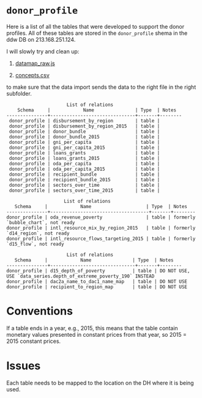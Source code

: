# `donor_profile`

Here is a list of all the tables that were developed to support the donor profiles. 
All of these tables are stored in the `donor_profile` shema in the ddw DB on 213.168.251.124.

I will slowly try and clean up:

1) [datamap_raw.js](https://github.com/devinit/digital-platform/blob/development/nodejs/js/datamap_raw.js)

2) [concepts.csv](https://github.com/devinit/digital-platform/blob/development/concepts.csv)

to make sure that the data import sends the data to the right file in the right subfolder.

```
                      List of relations
    Schema     |            Name               | Type  | Notes  
---------------+-------------------------------+-------+--------
 donor_profile | disbursement_by_region        | table | 
 donor_profile | disbursement_by_region_2015   | table | 
 donor_profile | donor_bundle                  | table | 
 donor_profile | donor_bundle_2015             | table | 
 donor_profile | gni_per_capita                | table | 
 donor_profile | gni_per_capita_2015           | table | 
 donor_profile | loans_grants                  | table | 
 donor_profile | loans_grants_2015             | table | 
 donor_profile | oda_per_capita                | table | 
 donor_profile | oda_per_capita_2015           | table | 
 donor_profile | recipient_bundle              | table | 
 donor_profile | recipient_bundle_2015         | table | 
 donor_profile | sectors_over_time             | table | 
 donor_profile | sectors_over_time_2015        | table | 
 ```
 ```
                      List of relations
    Schema     |            Name                    | Type  | Notes  
---------------+------------------------------------+-------+--------
 donor_profile | oda_revenue_poverty                | table | formerly `bubble_chart`, not ready
 donor_profile | intl_resource_mix_by_region_2015   | table | formerly `d14_region`, not ready
 donor_profile | intl_resource_flows_targeting_2015 | table | formerly `d15_flow`, not ready
 ```
 ```
                       List of relations
    Schema     |            Name               | Type  | Notes  
---------------+-------------------------------+-------+--------
 donor_profile | d15_depth_of_poverty          | table | DO NOT USE, USE `data_series.depth_of_extreme_poverty_190` INSTEAD
 donor_profile | dac2a_name_to_dac1_name_map   | table | DO NOT USE
 donor_profile | recipient_to_region_map       | table | DO NOT USE
```

# Conventions

If a table ends in a year, e.g., 2015, this means that the table contain monetary values presented in constant prices from that year, so 2015 = 2015 constant prices.

# Issues

Each table needs to be mapped to the location on the DH where it is being used.
